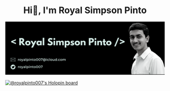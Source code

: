 <h1 align="center">Hi👋, I'm Royal Simpson Pinto</h1>

![Header Image- Royal Simpson Pinto](header.png)

[![@royalpinto007's Holopin board](https://holopin.me/royalpinto007)](https://holopin.io/@royalpinto007)
